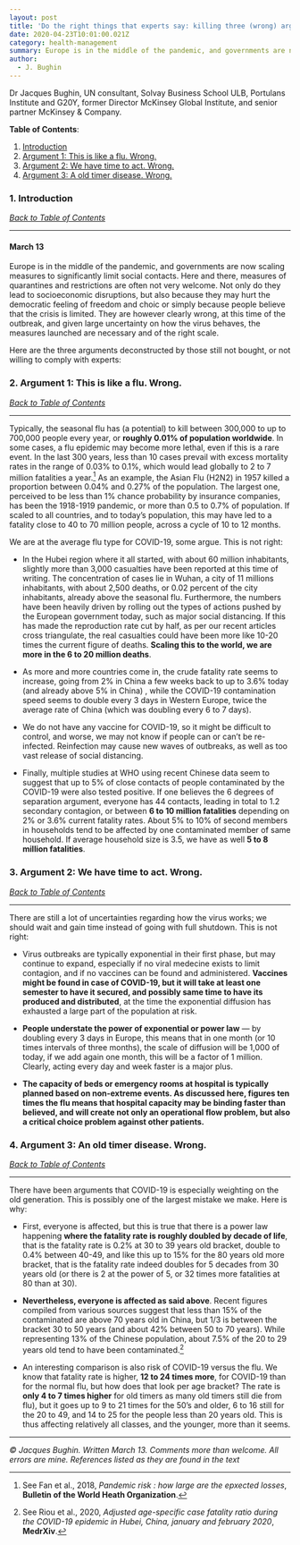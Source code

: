 ```yaml
---
layout: post
title: 'Do the right things that experts say: killing three (wrong) arguments heard in mainstreet'
date: 2020-04-23T10:01:00.021Z
category: health-management
summary: Europe is in the middle of the pandemic, and governments are now scaling measures to significantly limit social contacts. Here and there, measures of quarantines and restrictions are often not very welcome. Not only do they lead to socioeconomic disruptions, but also because they may hurt the democratic feeling of freedom and choic or simply because people believe that the crisis is limited. They are however clearly wrong, at this time of the outbreak, and given large uncertainty on how the virus behaves, the measures launched are necessary and of the right scale.
author:
  - J. Bughin
---
```

Dr Jacques Bughin, UN consultant, Solvay Business School ULB, Portulans Institute and G20Y, former Director McKinsey Global Institute, and senior partner McKinsey & Company.

**Table of Contents**:<a name="tbc"></a>

1. [Introduction](#cap1)
2. [Argument 1: This is like a  flu. Wrong.](#cap2)
3. [Argument 2: We have time to act. Wrong.](#cap3)
4. [Argument 3: A old timer disease. Wrong.](#cap4)

### 1. Introduction <a name="cap1"></a>

[*Back to Table of Contents*](#tbc)

-------------------------------------

#### **March 13**

Europe is in the middle of the pandemic, and governments are now scaling measures to significantly limit social contacts. Here and there, measures of quarantines and restrictions are often not very welcome. Not only do they lead to socioeconomic disruptions, but also because they may hurt the democratic feeling of freedom and choic or simply because people believe that the crisis is limited. They are however clearly wrong, at this time of the outbreak, and given large uncertainty on how the virus behaves, the measures launched are necessary and of the right scale.

Here are the three arguments deconstructed by those still not bought, or not willing to comply with experts:

### 2. Argument 1: This is like a  flu. Wrong. <a name="cap2"></a>

[*Back to Table of Contents*](#tbc)

-------------------------------------

Typically, the seasonal flu has (a potential) to kill between 300,000 to up to 700,000 people every year, or **roughly 0.01% of population worldwide**. In some cases, a flu epidemic may become more lethal, even if this is a rare event. In the last 300 years, less than 10 cases prevail with excess mortality rates in the range of 0.03% to 0.1%, which would lead globally to 2 to 7 million fatalities a year.[^1] As an example, the Asian Flu (H2N2) in 1957 killed a proportion between 0.04% and 0.27% of the population. The largest one, perceived to be less than 1% chance probability by insurance companies, has been the 1918-1919 pandemic, or more than 0.5 to 0.7% of population. If scaled to all countries, and to today’s population, this may have led to a fatality close to 40 to 70 million people, across a cycle of 10 to 12 months.

[^1]: See Fan et al., 2018, *Pandemic risk : how large are the epxected losses*, **Bulletin of the World Heath Organization**.

We are at the average flu type for COVID-19, some argue. This is not right:

- In the Hubei region where it all started, with about 60 million inhabitants, slightly more than 3,000 casualties have been reported at this time of writing. The concentration of cases lie in Wuhan, a city of 11 millions inhabitants, with about 2,500 deaths, or 0.02 percent of the city inhabitants, already above the seasonal flu. Furthermore, the numbers have been heavily driven by rolling out the types of actions pushed by the European government today, such as major social distancing. If this has made the reproduction rate cut by half, as per our recent articles cross triangulate, the real casualties could have been more like 10-20 times the current figure of deaths. **Scaling this to the world, we are more in the 6 to 20 million deaths**.

- As more and more countries come in, the crude fatality rate seems to increase, going from 2% in China a few weeks back to up to 3.6% today (and already above 5% in China) , while the COVID-19 contamination speed seems to double every 3 days in Western Europe, twice the average rate of China (which was doubling every 6 to 7 days).

- We do not have any vaccine for COVID-19, so it might be difficult to control, and worse, we may not know if people can or can’t be re-infected. Reinfection may cause new waves of outbreaks, as well as too vast release of social distancing.

- Finally, multiple studies at WHO using recent Chinese data seem to suggest that up to 5% of close contacts of people contaminated by the COVID-19 were also tested positive. If one believes the 6 degrees of separation argument, everyone has 44 contacts, leading in total to 1.2 secondary contagion, or between **6 to 10 million fatalities** depending on 2% or 3.6% current fatality rates. About 5% to 10% of second members in households tend to be affected by one contaminated member of same household. If average household size is 3.5, we have as well **5 to 8 million fatalities**.

### 3. Argument 2: We have time to act. Wrong. <a name="cap3"></a>

[*Back to Table of Contents*](#tbc)

-------------------------------------

There are still a lot of uncertainties regarding how the virus works; we should wait and gain time instead of going with full shutdown. This is not right:

- Virus outbreaks are typically exponential in their first phase, but may continue to expand, especially if no viral medecine exists to limit contagion, and if no vaccines can be found and administered. **Vaccines might be found in case of COVID-19, but it will take at least one semester to have it secured, and possibly same time to have its produced and distributed**, at the time the exponential diffusion has exhausted a large part of the population at risk.

- **People understate the power of exponential or power law** — by doubling every 3 days in Europe, this means that in one month (or 10 times intervals of three months), the scale of diffusion will be 1,000 of today, if we add again one month, this will be a factor of 1 million. Clearly, acting every day and week faster is a major plus.

- **The capacity of beds or emergency rooms at hospital is typically planned based on non-extreme events. As discussed here, figures ten times the flu means that hospital capacity may be binding faster than believed, and will create not only an operational flow problem, but also a critical choice problem against other patients.**

### 4. Argument 3: An old timer disease. Wrong.  <a name="cap4"></a>

[*Back to Table of Contents*](#tbc)

-------------------------------------

There have been arguments that COVID-19 is especially weighting on the old generation. This is possibly one of the largest mistake we make. Here is why:

- First, everyone is affected, but this is true that there is a power law happening **where the fatality rate is roughly doubled by decade of life**, that is the fatality rate is 0.2% at 30 to 39 years old bracket, double to 0.4% between 40-49, and like this up to 15% for the 80 years old more bracket, that is the fatality rate indeed doubles for 5 decades from 30 years old (or there is 2 at the power of 5, or 32 times more fatalities at 80 than at 30).

- **Nevertheless, everyone is affected as said above**. Recent figures compiled from various sources suggest that less than 15% of the contaminated are above 70 years old in China, but 1/3 is between the bracket 30 to 50 years (and about 42% between 50 to 70 years). While representing 13% of the Chinese population, about 7.5% of the 20 to 29 years old tend to have been contaminated.[^2]

[^2]: See Riou et al., 2020, *Adjusted age-specific case fatality ratio during the COVID-19 epidemic in Hubei, China, january and february 2020*, **MedrXiv**.

- An interesting comparison is also risk of COVID-19 versus the flu. We know that fatality rate is higher, **12 to 24 times more**, for COVID-19 than for the normal flu, but how does that look per age bracket? The rate is **only 4 to 7 times higher** for old timers as many old timers still die from flu), but it goes up to 9 to 21 times for the 50’s and older, 6 to 16 still for the 20 to 49, and 14 to 25 for the people less than 20 years old.  This is thus affecting relatively all classes, and the younger, more than it seems.

-------------------------------------

*© Jacques Bughin. Written March 13. Comments more than welcome. All errors are mine. References listed as they are found in the text*
